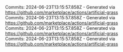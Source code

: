 Commits: 2024-06-23T13:15:57.858Z - Generated via https://github.com/marketplace/actions/artificial-grass
<br>
Commits: 2024-06-23T13:15:57.858Z - Generated via https://github.com/marketplace/actions/artificial-grass
<br>
Commits: 2024-06-23T13:15:57.858Z - Generated via https://github.com/marketplace/actions/artificial-grass
<br>
Commits: 2024-06-23T13:15:57.858Z - Generated via https://github.com/marketplace/actions/artificial-grass
<br>
